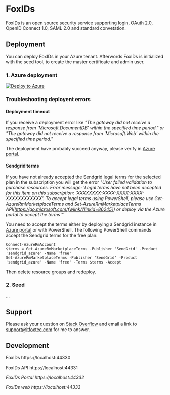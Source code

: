 # FoxIDs

FoxIDs is an open source security service supporting login, OAuth 2.0, OpenID Connect 1.0, SAML 2.0 and standard convetation.

## Deployment

You can deploy FoxIDs in your Azure tenant. Afterwords FoxIDs is initialized with the seed tool, to create the master certificate and admin user.

### 1. Azure deployment

[![Deploy to Azure](https://azuredeploy.net/deploybutton.svg)](https://deploy.azure.com/?repository=https://github.com/ITfoxtec/FoxIDs/tree/release-current?ptmpl=parameters.azuredeploy.json)

### Troubleshooting deployent errors

#### Deployment timeout

If you receive a deployment error like *"The gateway did not receive a response from 'Microsoft.DocumentDB' within the specified time period." or "The gateway did not receive a response from 'Microsoft.Web' within the specified time period."* 

The deployment have probably succeed anyway, please verify in [Azure portal](https://portal.azure.com).

#### Sendgrid terms

If you have not already accepted the Sendgrid legal terms for the selected plan in the subscription you will get the error *"User failed validation to purchase resources. Error message: 'Legal terms have not been accepted for this item on this subscription: 'XXXXXXXX-XXXX-XXXX-XXXX-XXXXXXXXXXXX'. To accept legal terms using PowerShell, please use Get-AzureRmMarketplaceTerms and Set-AzureRmMarketplaceTerms API(https://go.microsoft.com/fwlink/?linkid=862451) or deploy via the Azure portal to accept the terms'"* 

You need to accept the terms either by deploying a Sendgrid instance in [Azure portal](https://portal.azure.com) or with PowerShell. 
The following PowerShell commands accept the Sendgrid terms for the free plan:

    Connect-AzureRmAccount
    $terms = Get-AzureRmMarketplaceTerms -Publisher 'SendGrid' -Product 'sendgrid_azure' -Name 'free'
    Set-AzureRmMarketplaceTerms -Publisher 'SendGrid' -Product 'sendgrid_azure' -Name 'free' -Terms $terms -Accept

Then delete resource groups and redeploy.

### 2. Seed

...

## Support

Please ask your question on <a href="https://stackoverflow.com/">Stack Overflow</a> and email a link to <a href="mailto:support@itfoxtec.com?subject=FoxIDs">support@itfoxtec.com</a> for me to answer.<br />

## Development

FoxIDs
https://localhost:44330

FoxIDs API
https://localhost:44331

*FoxIDs Portal
https://localhost:44332*

*FoxIDs web
https://localhost:44333* 
